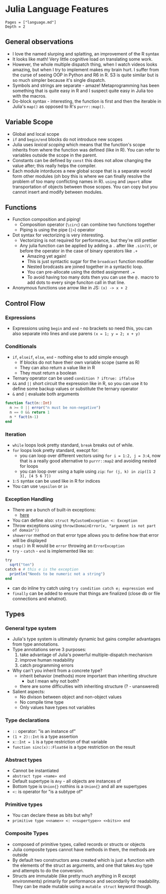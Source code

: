 # Julia Language Features

```@contents
Pages = ["language.md"]
Depth = 2
```
## General observations

* I love the named slurping and splatting, an improvement of the R syntax
* It looks like math! Very little cognitive load on translating some work.
* However, the whole multiple dispatch thing, when I watch videos looks amazing,
  but when I try to implement makes my brain hurt. I suffer from the curse
  of seeing OOP in Python and R6 in R. S3 is quite similar but is so much 
  simpler because it's single dispatch.
* Symbols and strings are separate - amaze! Metaprogramming has been something 
  that is quite easy in R and I suspect quite easy in Julia too with the macros.
* Do-block syntax - interesting, the function is first and then the iterable in 
  Julia's `map()` as opposed to R's `purrr::map()`.

## Variable Scope

* Global and local scope
* `if` and `begin/end` blocks do not introduce new scopes
* Julia uses _lexical scoping_ which means that the function's scope inherits
  from where the function was defined (like in R). You can refer to variables 
  outside the scope in the parent.
* Constants can be defined by `const` this does not allow changing the value 
  after; this really helps the compiler.
* Each module intorduces a new global scope that is a separate world form other
  modules (oh boy this is where we can finally resolve the problem of too many
  conflicting names in R). `using` and `import` allow transportation of objects
  between those scopes. You can copy but you cannot insert and modify between 
  modules.
## Functions 

* Function composition and piping!
  * Composition operator (`\circ`) can combine two functions together
  * Piping is using the pipe (`|>`) operator 
* Dot syntax for vectorizing is very interesting.  
  * Vectorizing is not required for performance, but they're still prettier
  * Any julia function can be applied by adding a `.` after like `.sin(V)`, or
    before the operator in the case of binary operators like `.+`
    * Amazing yet again!
    * This is just syntactic sugar for the `broadcast` function modifier
    * Nested brodcasts are joined together in a syntactic loop.
    * You can pre-allocate using the dotted assignment `.=`
    * To avoid having too many dots then you can use the `@.` macro to add 
      dots to every singe funciton call in that line.
* Anonymous functions use arrow like in JS: `(x) -> x + 2`
## Control Flow

### Expressions 

* Expressions using `begin` and `end` - no brackets so need this, you can also 
  separate into lines and use parens `(x = 1; y = 2; x + y)`

### Conditionals 

* `if`, `elseif`, `else`, `end` - nothing else to add simple enough
  * If blocks do not have their own variable scope (same as R)
  * They can also return a value like in R
  * They must return a boolean
* Ternary operator can be used `condition ? iftrue: iffalse`
* `&&` and `||` short circuit the expression like in R, so you can use it 
  to define some backup values or substitute the ternary operator
* `&` and `|` evaluate both arguments

```julia
function fact(n::Int)
  n >= 0 || error("n must be non-negative")
  n == 0 && return 1
  n * fact(n-1)
end
```
### Iteration

* `while` loops look pretty standard, `break` breaks out of while.
* `for` loops look pretty standard, execpt for:
  * you can loop  over different vectors using `for i = 1:2, j = 3:4`, now 
    that is a really good alternative to `purrr::map2` and avoiding nested 
    for loops
  * you can loop over using a tuple using `zip`: 
    `for (j, k) in zip([1 2 3], [4 5 6 7])`
* `1:5` syntax can be used like in R for indices
* You can use `\epsilon` or `in` 

### Exception Handling

* There are a bunch of built-in exceptions: 
  * [here](https://docs.julialang.org/en/v1/manual/control-flow/#Built-in-Exceptions)
* You can define also: `struct MyCustomException <: Exception`
* Throw exceptions using `throw(DomainError(x, "argument is not part of domain"))`
* `showerror` method on that error type allows you to define how that error 
  will be displayed
* `stop()` in R would be `error` throwing an `ErrorException` 
* `try` - `catch` - `end` is implemented like so:

```julia
try 
  sqrt("ten")
catch e # this e is the exception 
  println("Needs to be numeric not a string")
end 
```

* can do inline try catch using `try condition catch e; expression end`
* `finally` can be added to ensure that things are finalized (close db or file 
  connections and whatnot).

## Types

### General type system

* Julia's type system is ultimately dynamic but gains compiler advantages from
  type annotations.
* Type annotations serve 3 purposes:
  1. take advantage of Julia's powerful multiple-dispatch mechanism
  2. improve human readability
  3. catch programming errors
* Why can't you inherit from a concrete type?
  * inherit behavior (methods) more important than inheriting structure
    * but I mean why not both?
  * there are some difficulties with inheriting structure (? - unanswered)
* Salient aspects:
  * No divison between object and non-object values
  * No compile time type
  * Only values have types not variables

### Type declarations

* `::` operator: "is an instance of"
* `(1 + 2)::Int` is a type assertion 
* `x::Int = 1` is a type restriction of that variable
* `function sinc(x)::Float64` is a type restriction on the result

### Abstract types

* Cannot be instantiated
* `abstract type «name» end`
* Default supertype is `Any` - all objects are instances of
* Bottom type is `Union{}` nothins is a `Union{}` and all are supertypes
* `<:` is operator for "is a subtype of"

### Primitive types

* You can declare these as bits but why?
* `primitive type <<name>> <: <<supertype>> <<bits>> end`

### Composite Types

* composed of primitive types, called records or   structs or objects
* Julia composite types cannot have methods in them, the methods are outside
* By default two constructors area created which is just a 
  function with the elements of the struct as arguments, and one that takes
  `Any` type and attempts to do the conversion.
* Structs are immutable (like pretty much anything in R except environments) 
  primarily for performance and secondarily for readability. They can be 
  made mutable using a `mutable struct` keyword though.